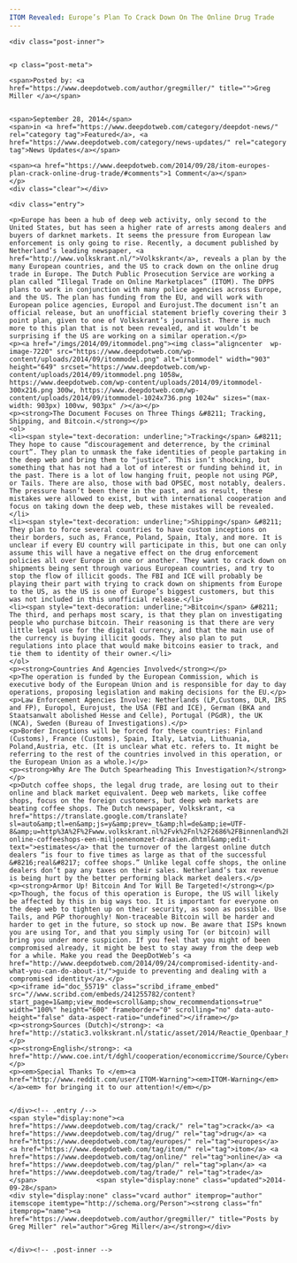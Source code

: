 ```yaml
---
ITOM Revealed: Europe’s Plan To Crack Down On The Online Drug Trade
---
```

<article class="post-listing post-7218 post type-post status-publish format-standard has-post-thumbnail hentry category-deepdot-news category-news-updates tag-crack tag-drug tag-europes tag-itom tag-online tag-plan tag-trade">
    
    <div class="post-inner">
    
    
    <p class="post-meta">
    
    <span>Posted by: <a href="https://www.deepdotweb.com/author/gregmiller/" title="">Greg Miller </a></span>
    
    
    <span>September 28, 2014</span>
    <span>in <a href="https://www.deepdotweb.com/category/deepdot-news/" rel="category tag">Featured</a>, <a href="https://www.deepdotweb.com/category/news-updates/" rel="category tag">News Updates</a></span>
    
    <span><a href="https://www.deepdotweb.com/2014/09/28/itom-europes-plan-crack-online-drug-trade/#comments">1 Comment</a></span>
    </p>
    <div class="clear"></div>
    
    <div class="entry">
    
    <p>Europe has been a hub of deep web activity, only second to the United States, but has seen a higher rate of arrests among dealers and buyers of darknet markets. It seems the pressure from European law enforcement is only going to rise. Recently, a document published by Netherland’s leading newspaper, <a href="http://www.volkskrant.nl/">Volkskrant</a>, reveals a plan by the many European countries, and the US to crack down on the online drug trade in Europe. The Dutch Public Prosecution Service are working a plan called “Illegal Trade on Online Marketplaces” (ITOM). The DPPS plans to work in conjunction with many police agencies across Europe, and the US. The plan has funding from the EU, and will work with European police agencies, Europol and Eurojust.The document isn’t an official release, but an unofficial statement briefly covering their 3 point plan, given to one of Volkskrant’s journalist. There is much more to this plan that is not been revealed, and it wouldn’t be surprising if the US are working on a similar operation.</p>
    <p><a href="/imgs/2014/09/itommodel.png"><img class="aligncenter  wp-image-7220" src="https://www.deepdotweb.com/wp-content/uploads/2014/09/itommodel.png" alt="itommodel" width="903" height="649" srcset="https://www.deepdotweb.com/wp-content/uploads/2014/09/itommodel.png 1058w, https://www.deepdotweb.com/wp-content/uploads/2014/09/itommodel-300x216.png 300w, https://www.deepdotweb.com/wp-content/uploads/2014/09/itommodel-1024x736.png 1024w" sizes="(max-width: 903px) 100vw, 903px" /></a></p>
    <p><strong>The Document Focuses on Three Things &#8211; Tracking, Shipping, and Bitcoin.</strong></p>
    <ol>
    <li><span style="text-decoration: underline;">Tracking</span> &#8211; They hope to cause “discouragement and deterrence, by the criminal court”. They plan to unmask the fake identities of people partaking in the deep web and bring them to “justice”. This isn’t shocking, but something that has not had a lot of interest or funding behind it, in the past. There is a lot of low hanging fruit, people not using PGP, or Tails. There are also, those with bad OPSEC, most notably, dealers. The pressure hasn’t been there in the past, and as result, these mistakes were allowed to exist, but with international cooperation and focus on taking down the deep web, these mistakes will be revealed.</li>
    <li><span style="text-decoration: underline;">Shipping</span> &#8211; They plan to force several countries to have custom inceptions on their borders, such as, France, Poland, Spain, Italy, and more. It is unclear if every EU country will participate in this, but one can only assume this will have a negative effect on the drug enforcement policies all over Europe in one or another. They want to crack down on shipments being sent through various European countries, and try to stop the flow of illicit goods. The FBI and ICE will probably be playing their part with trying to crack down on shipments from Europe to the US, as the US is one of Europe’s biggest customers, but this was not included in this unofficial release.</li>
    <li><span style="text-decoration: underline;">Bitcoin</span> &#8211; The third, and perhaps most scary, is that they plan on investigating people who purchase bitcoin. Their reasoning is that there are very little legal use for the digital currency, and that the main use of the currency is buying illicit goods. They also plan to put regulations into place that would make bitcoins easier to track, and tie them to identity of their owner.</li>
    </ol>
    <p><strong>Countries And Agencies Involved</strong></p>
    <p>The operation is funded by the European Commission, which is executive body of the European Union and is responsible for day to day operations, proposing legislation and making decisions for the EU.</p>
    <p>Law Enforcement Agencies Involve: Netherlands (LP,Customs, DLR, IRS and FP), Europol, Eurojust, the USA (FBI and ICE), German (BKA and Staatsanwalt abolished Hesse and Celle), Portugal (PGdR), the UK (NCA), Sweden (Bureau of Investigations).</p>
    <p>Border Inceptions will be forced for these countries: Finland (Customs), France (Customs), Spain, Italy, Latvia, Lithuania, Poland,Austria, etc. (It is unclear what etc. refers to. It might be referring to the rest of the countries involved in this operation, or the European Union as a whole.)</p>
    <p><strong>Why Are The Dutch Spearheading This Investigation?</strong></p>
    <p>Dutch coffee shops, the legal drug trade, are losing out to their online and black market equivalent. Deep web markets, like coffee shops, focus on the foreign customers, but deep web markets are beating coffee shops. The Dutch newspaper, Volkskrant, <a href="https://translate.google.com/translate?sl=auto&amp;tl=en&amp;js=y&amp;prev=_t&amp;hl=de&amp;ie=UTF-8&amp;u=http%3A%2F%2Fwww.volkskrant.nl%2Fvk%2Fnl%2F2686%2FBinnenland%2Farticle%2Fdetail%2F3757208%2F2014%2F09%2F27%2FHoe-online-coffeeshops-een-miljoenenomzet-draaien.dhtml&amp;edit-text=">estimates</a> that the turnover of the largest online dutch dealers “is four to five times as large as that of the successful &#8216;real&#8217; coffee shops.” Unlike legal coffe shops, the online dealers don’t pay any taxes on their sales. Netherland’s tax revenue is being hurt by the better performing black market dealers.</p>
    <p><strong>Armor Up! Bitcoin And Tor Will Be Targeted!</strong></p>
    <p>Though, the focus of this operation is Europe, the US will likely be affected by this in big ways too. It is important for everyone on the deep web to tighten up on their security, as soon as possible. Use Tails, and PGP thoroughly! Non-traceable Bitcoin will be harder and harder to get in the future, so stock up now. Be aware that ISPs known you are using Tor, and that you simply using Tor (or bitcoin) will bring you under more suspicion. If you feel that you might of been compromised already, it might be best to stay away from the deep web for a while. Make you read the DeepDotWeb’s <a href="http://www.deepdotweb.com/2014/09/24/compromised-identity-and-what-you-can-do-about-it/">guide to preventing and dealing with a compromised identity</a>.</p>
    <p><iframe id="doc_55719" class="scribd_iframe_embed" src="//www.scribd.com/embeds/241255782/content?start_page=1&amp;view_mode=scroll&amp;show_recommendations=true" width="100%" height="600" frameborder="0" scrolling="no" data-auto-height="false" data-aspect-ratio="undefined"></iframe></p>
    <p><strong>Sources (Dutch)</strong>: <a href="http://static3.volkskrant.nl/static/asset/2014/Reactie_Openbaar_Ministerie_6685.pdf">http://static3.volkskrant.nl/static/asset/2014/Reactie_Openbaar_Ministerie_6685.pdf</a></p>
    <p><strong>English</strong>: <a href="http://www.coe.int/t/dghl/cooperation/economiccrime/Source/Cybercrime/Octopus2013/Presentations/Workshop4/ITOM.pdf">http://www.coe.int/t/dghl/cooperation/economiccrime/Source/Cybercrime/Octopus2013/Presentations/Workshop4/ITOM.pdf</a></p>
    <p><em>Special Thanks To </em><a href="http://www.reddit.com/user/ITOM-Warning"><em>ITOM-Warning</em></a><em> for bringing it to our attention!</em></p>
    
    
    </div><!-- .entry /-->
    <span style="display:none"><a href="https://www.deepdotweb.com/tag/crack/" rel="tag">crack</a> <a href="https://www.deepdotweb.com/tag/drug/" rel="tag">drug</a> <a href="https://www.deepdotweb.com/tag/europes/" rel="tag">europes</a> <a href="https://www.deepdotweb.com/tag/itom/" rel="tag">itom</a> <a href="https://www.deepdotweb.com/tag/online/" rel="tag">online</a> <a href="https://www.deepdotweb.com/tag/plan/" rel="tag">plan</a> <a href="https://www.deepdotweb.com/tag/trade/" rel="tag">trade</a></span>				<span style="display:none" class="updated">2014-09-28</span>
    <div style="display:none" class="vcard author" itemprop="author" itemscope itemtype="http://schema.org/Person"><strong class="fn" itemprop="name"><a href="https://www.deepdotweb.com/author/gregmiller/" title="Posts by Greg Miller" rel="author">Greg Miller</a></strong></div>
    
    
    </div><!-- .post-inner -->
</article><!-- .post-listing -->

